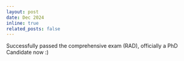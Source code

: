```yaml
---
layout: post
date: Dec 2024
inline: true
related_posts: false
---
```


Successfully passed the comprehensive exam (RAD), officially a PhD Candidate now :)